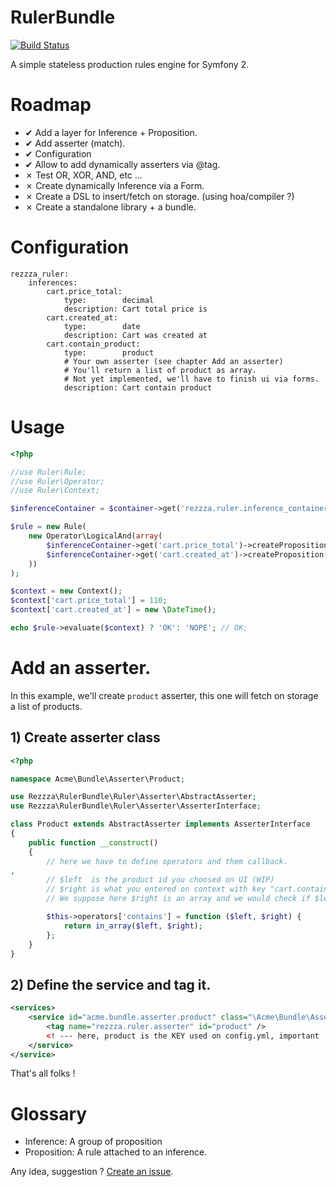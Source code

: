 RulerBundle
===========

[![Build Status](https://secure.travis-ci.org/rezzza/RulerBundle.png)](http://travis-ci.org/rezzza/RulerBundle)

A simple stateless production rules engine for Symfony 2.

Roadmap
=======

- ✔ Add a layer for Inference + Proposition.
- ✔ Add asserter (match).
- ✔ Configuration
- ✔ Allow to add dynamically asserters via @tag.
- ✗ Test OR, XOR, AND, etc ...
- ✗ Create dynamically Inference via a Form.
- ✗ Create a DSL to insert/fetch on storage. (using hoa/compiler ?)
- ✗ Create a standalone library + a bundle.

# Configuration

```
rezzza_ruler:
	inferences:
		cart.price_total:
			type:        decimal
			description: Cart total price is
		cart.created_at:
			type:        date
			description: Cart was created at
		cart.contain_product:
			type:        product
			# Your own asserter (see chapter Add an asserter)
			# You'll return a list of product as array.
            # Not yet implemented, we'll have to finish ui via forms.
			description: Cart contain product
```

# Usage

```php
<?php

//use Ruler\Rule;
//use Ruler\Operator;
//use Ruler\Context;

$inferenceContainer = $container->get('rezzza.ruler.inference_container');

$rule = new Rule(
    new Operator\LogicalAnd(array(
        $inferenceContainer->get('cart.price_total')->createProposition('>=', 100),
        $inferenceContainer->get('cart.created_at')->createProposition('>=', '2011-06-10'),
    ))
);

$context = new Context();
$context['cart.price_total'] = 110;
$context['cart.created_at'] = new \DateTime();

echo $rule->evaluate($context) ? 'OK': 'NOPE'; // OK;
```

# Add an asserter.

In this example, we'll create `product` asserter, this one will fetch on storage a list of products.

## 1) Create asserter class

```php
<?php

namespace Acme\Bundle\Asserter\Product;

use Rezzza\RulerBundle\Ruler\Asserter\AbstractAsserter;
use Rezzza\RulerBundle\Ruler\Asserter\AsserterInterface;

class Product extends AbstractAsserter implements AsserterInterface
{
    public function __construct()
    {
        // here we have to define operators and them callback.
,
        // $left  is the product id you choosed on UI (WIP)
        // $right is what you entered on context with key "cart.contain_product"
        // We suppose here $right is an array and we would check if $left is in $right.

        $this->operators['contains'] = function ($left, $right) {
            return in_array($left, $right);
        };
    }
}
```

## 2) Define the service and tag it.

```xml
<services>
    <service id="acme.bundle.asserter.product" class="\Acme\Bundle\Asserter\Product">
        <tag name="rezzza.ruler.asserter" id="product" />
        <! --- here, product is the KEY used on config.yml, important ! -->
    </service>
</service>

```

That's all folks !

Glossary
==========

- Inference:   A group of proposition
- Proposition: A rule attached to an inference.

Any idea, suggestion ? [Create an issue](https://github.com/rezzza/RulerBundle/issues/new).
